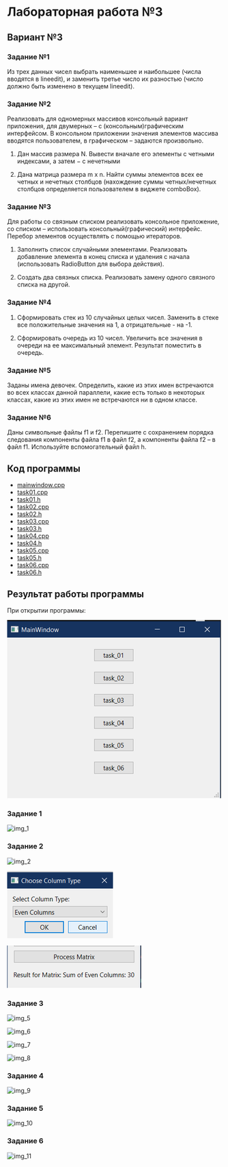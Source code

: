 
# Лабораторная работа №3 #

## Вариант №3 ##

### Задание №1 ###

Из трех данных чисел выбрать наименьшее и наибольшее (числа вводятся в lineedit), и заменить третье число иx разностью (число должно быть изменено в текущем lineedit).
### Задание №2 ###

Реализовать для одномерных массивов консольный вариант приложения, для двумерных – с (консольным)графическим интерфейсом. В консольном приложении значения элементов массива вводятся пользователем, в графическом – задаются произвольно.

1. Дан массив размера N. Вывести вначале его элементы с четными индексами, а затем − с нечетными

2. Дана матрица размера m x n. Найти суммы элементов всех ее четных и нечетных столбцов (нахождение суммы четных/нечетных столбцов определяется пользователем в виджете comboBox).

### Задание №3 ###

Для работы со связным списком реализовать консольное приложение, со списком – использовать консольный(графический) интерфейс. Перебор элементов осуществлять с помощью итераторов.

1. Заполнить список случайными элементами. Реализовать добавление элемента в конец списка и удаления с начала (использовать RadioButton для выбора действия).

2. Создать два связных списка. Реализовать замену одного связного списка на другой.

### Задание №4 ###

1. Сформировать стек из 10 случайных целых чисел. Заменить в стеке все положительные значения на 1, а отрицательные - на -1.

2. Сформировать очередь из 10 чисел. Увеличить все значения в очереди на ее максимальный элемент. Результат поместить в очередь.

### Задание №5 ###

Заданы имена девочек. Определить, какие из этих имен встречаются во всех классах данной параллели, какие есть только в некоторых классах, какие из этих имен не встречаются ни в одном классе.

### Задание №6 ###

Даны символьные файлы f1 и f2. Перепишите с сохранением порядка следования компоненты файла f1 в файл f2, а компоненты файла f2 – в файл f1. Используйте вспомогательный файл h.

## Код программы ##

* [mainwindow.cpp](./src/mainwindow.cpp)
* [task01.cpp](./src/task01.cpp)
* [task01.h](./src/task01.h)
* [task02.cpp](./src/task02.cpp)
* [task02.h](./src/task02.h)
* [task03.cpp](./src/task03.cpp)
* [task03.h](./src/task03.h)
* [task04.cpp](./src/task04.cpp)
* [task04.h](./src/task04.h)
* [task05.cpp](./src/task05.cpp)
* [task05.h](./src/task05.h)
* [task06.cpp](./src/task06.cpp)
* [task06.h](./src/task06.h)

## Результат работы программы ##

При открытии программы:

![img.png](images/img.png)

### Задание 1 ###

![img_1](/images/img_1.png)

### Задание 2 ###

![img_2](/images/img_2.png)

![img_3](./images/img_3.png)

![img_4](./images/img_4.png)

### Задание 3 ###

![img_5](/images/img_5.png)

![img_6](/images/img_6.png)

![img_7](/images/img_7.png)

![img_8](/images/img_8.png)

### Задание 4 ###

![img_9](/images/img_9.png)

### Задание 5 ###

![img_10](/images/img_10.png)

### Задание 6 ###

![img_11](/images/img_11.png)
